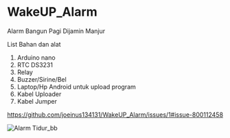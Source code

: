# WakeUP_Alarm
Alarm Bangun Pagi Dijamin Manjur


List Bahan dan alat
1. Arduino nano
2. RTC DS3231
3. Relay
4. Buzzer/Sirine/Bel
5. Laptop/Hp Android untuk upload program
6. Kabel Uploader
7. Kabel Jumper


https://github.com/joeinus134131/WakeUP_Alarm/issues/1#issue-800112458



![Alarm Tidur_bb](https://user-images.githubusercontent.com/49284230/106721565-6180d680-6637-11eb-9051-81a5ba9aaccd.png)
